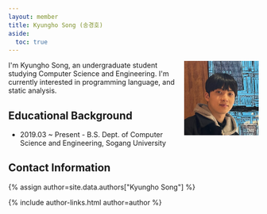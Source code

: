 ```yaml
---
layout: member
title: Kyungho Song (송경호)
aside:
  toc: true
---
```


<img src="/assets/images/members/kyungho.song.jpg"
align="right" style="margin-left: 1em" width="150em">

I'm Kyungho Song, an undergraduate student studying Computer Science and Engineering. I'm currently 
interested in programming language, and static analysis.

## Educational Background

- 2019.03 ~ Present - B.S. Dept. of Computer Science and Engineering, Sogang
  University


## Contact Information
<!-- include author links -->
{% assign author=site.data.authors["Kyungho Song"] %}
<div>{% include author-links.html author=author %}</div>
